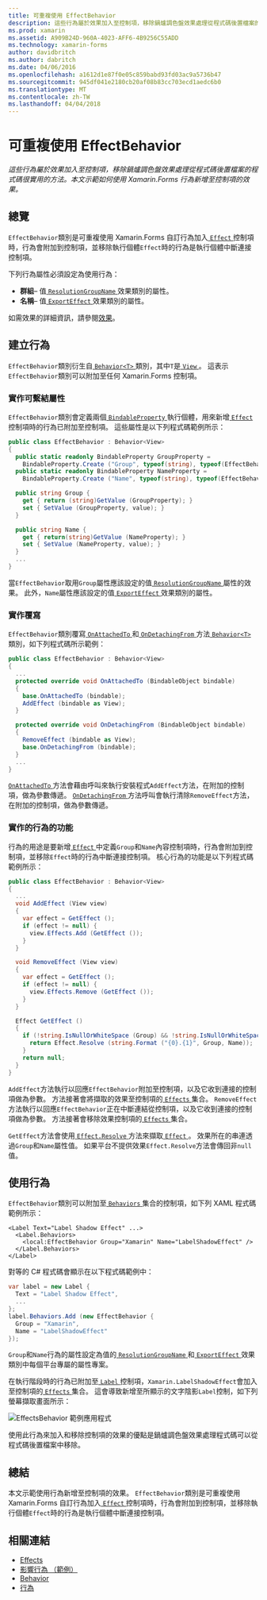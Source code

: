 ```yaml
---
title: 可重複使用 EffectBehavior
description: 這些行為屬於效果加入至控制項，移除鍋爐調色盤效果處理從程式碼後置檔案的程式碼很實用的方法。 本文示範如何使用 Xamarin.Forms 行為新增至控制項的效果。
ms.prod: xamarin
ms.assetid: A909B24D-960A-4023-AFF6-4B9256C55ADD
ms.technology: xamarin-forms
author: davidbritch
ms.author: dabritch
ms.date: 04/06/2016
ms.openlocfilehash: a1612d1e87f0e05c859babd93fd03ac9a5736b47
ms.sourcegitcommit: 945df041e2180cb20af08b83cc703ecd1aedc6b0
ms.translationtype: MT
ms.contentlocale: zh-TW
ms.lasthandoff: 04/04/2018
---
```

# <a name="reusable-effectbehavior"></a>可重複使用 EffectBehavior

_這些行為屬於效果加入至控制項，移除鍋爐調色盤效果處理從程式碼後置檔案的程式碼很實用的方法。本文示範如何使用 Xamarin.Forms 行為新增至控制項的效果。_

## <a name="overview"></a>總覽

`EffectBehavior`類別是可重複使用 Xamarin.Forms 自訂行為加入[ `Effect` ](https://developer.xamarin.com/api/type/Xamarin.Forms.Effect/)控制項時，行為會附加到控制項，並移除執行個體`Effect`時的行為是執行個體中斷連接控制項。

下列行為屬性必須設定為使用行為：

- **群組**– 值[ `ResolutionGroupName` ](https://developer.xamarin.com/api/type/Xamarin.Forms.ResolutionGroupNameAttribute/)效果類別的屬性。
- **名稱**– 值[ `ExportEffect` ](https://developer.xamarin.com/api/type/Xamarin.Forms.ExportEffectAttribute/)效果類別的屬性。

如需效果的詳細資訊，請參閱[效果](~/xamarin-forms/app-fundamentals/effects/index.md)。

## <a name="creating-the-behavior"></a>建立行為

`EffectBehavior`類別衍生自[ `Behavior<T>` ](https://developer.xamarin.com/api/type/Xamarin.Forms.Behavior%3CT%3E/)類別，其中`T`是[ `View` ](https://developer.xamarin.com/api/type/Xamarin.Forms.View/)。 這表示`EffectBehavior`類別可以附加至任何 Xamarin.Forms 控制項。

### <a name="implementing-bindable-properties"></a>實作可繫結屬性

`EffectBehavior`類別會定義兩個[ `BindableProperty` ](https://developer.xamarin.com/api/type/Xamarin.Forms.BindableProperty/)執行個體，用來新增[ `Effect` ](https://developer.xamarin.com/api/type/Xamarin.Forms.Effect/)控制項時的行為已附加至控制項。 這些屬性是以下列程式碼範例所示：

```csharp
public class EffectBehavior : Behavior<View>
{
  public static readonly BindableProperty GroupProperty =
    BindableProperty.Create ("Group", typeof(string), typeof(EffectBehavior), null);
  public static readonly BindableProperty NameProperty =
    BindableProperty.Create ("Name", typeof(string), typeof(EffectBehavior), null);

  public string Group {
    get { return (string)GetValue (GroupProperty); }
    set { SetValue (GroupProperty, value); }
  }

  public string Name {
    get { return(string)GetValue (NameProperty); }
    set { SetValue (NameProperty, value); }
  }
  ...
}
```

當`EffectBehavior`取用`Group`屬性應該設定的值[ `ResolutionGroupName` ](https://developer.xamarin.com/api/type/Xamarin.Forms.ResolutionGroupNameAttribute/)屬性的效果。 此外，`Name`屬性應該設定的值[ `ExportEffect` ](https://developer.xamarin.com/api/type/Xamarin.Forms.ExportEffectAttribute/)效果類別的屬性。

### <a name="implementing-the-overrides"></a>實作覆寫

`EffectBehavior`類別覆寫[ `OnAttachedTo` ](https://developer.xamarin.com/api/member/Xamarin.Forms.Behavior%3CT%3E.OnAttachedTo/p/Xamarin.Forms.BindableObject/)和[ `OnDetachingFrom` ](https://developer.xamarin.com/api/member/Xamarin.Forms.Behavior%3CT%3E.OnDetachingFrom/p/Xamarin.Forms.BindableObject/)方法[ `Behavior<T>` ](https://developer.xamarin.com/api/type/Xamarin.Forms.Behavior%3CT%3E/)類別，如下列程式碼所示範例：

```csharp
public class EffectBehavior : Behavior<View>
{
  ...
  protected override void OnAttachedTo (BindableObject bindable)
  {
    base.OnAttachedTo (bindable);
    AddEffect (bindable as View);
  }

  protected override void OnDetachingFrom (BindableObject bindable)
  {
    RemoveEffect (bindable as View);
    base.OnDetachingFrom (bindable);
  }
  ...
}
```

[ `OnAttachedTo` ](https://developer.xamarin.com/api/member/Xamarin.Forms.Behavior%3CT%3E.OnAttachedTo/p/Xamarin.Forms.BindableObject/)方法會藉由呼叫來執行安裝程式`AddEffect`方法，在附加的控制項，做為參數傳遞。 [ `OnDetachingFrom` ](https://developer.xamarin.com/api/member/Xamarin.Forms.Behavior%3CT%3E.OnDetachingFrom/p/Xamarin.Forms.BindableObject/)方法呼叫會執行清除`RemoveEffect`方法，在附加的控制項，做為參數傳遞。

### <a name="implementing-the-behavior-functionality"></a>實作的行為的功能

行為的用途是要新增[ `Effect` ](https://developer.xamarin.com/api/type/Xamarin.Forms.Effect/)中定義`Group`和`Name`內容控制項時，行為會附加到控制項，並移除`Effect`時的行為中斷連接控制項。 核心行為的功能是以下列程式碼範例所示：

```csharp
public class EffectBehavior : Behavior<View>
{
  ...
  void AddEffect (View view)
  {
    var effect = GetEffect ();
    if (effect != null) {
      view.Effects.Add (GetEffect ());
    }
  }

  void RemoveEffect (View view)
  {
    var effect = GetEffect ();
    if (effect != null) {
      view.Effects.Remove (GetEffect ());
    }
  }

  Effect GetEffect ()
  {
    if (!string.IsNullOrWhiteSpace (Group) && !string.IsNullOrWhiteSpace (Name)) {
      return Effect.Resolve (string.Format ("{0}.{1}", Group, Name));
    }
    return null;
  }
}
```

`AddEffect`方法執行以回應`EffectBehavior`附加至控制項，以及它收到連接的控制項做為參數。 方法接著會將擷取的效果至控制項的[ `Effects` ](https://developer.xamarin.com/api/property/Xamarin.Forms.Element.Effects/)集合。 `RemoveEffect`方法執行以回應`EffectBehavior`正在中斷連結從控制項，以及它收到連接的控制項做為參數。 方法接著會移除效果控制項的[ `Effects` ](https://developer.xamarin.com/api/property/Xamarin.Forms.Element.Effects/)集合。

`GetEffect`方法會使用[ `Effect.Resolve` ](https://developer.xamarin.com/api/member/Xamarin.Forms.Effect.Resolve/p/System.String/)方法來擷取[ `Effect` ](https://developer.xamarin.com/api/type/Xamarin.Forms.Effect/)。 效果所在的串連透過`Group`和`Name`屬性值。 如果平台不提供效果`Effect.Resolve`方法會傳回非`null`值。

## <a name="consuming-the-behavior"></a>使用行為

`EffectBehavior`類別可以附加至[ `Behaviors` ](https://developer.xamarin.com/api/property/Xamarin.Forms.VisualElement.Behaviors/)集合的控制項，如下列 XAML 程式碼範例所示：

```xaml
<Label Text="Label Shadow Effect" ...>
  <Label.Behaviors>
    <local:EffectBehavior Group="Xamarin" Name="LabelShadowEffect" />
  </Label.Behaviors>
</Label>
```

對等的 C# 程式碼會顯示在以下程式碼範例中：

```csharp
var label = new Label {
  Text = "Label Shadow Effect",
  ...
};
label.Behaviors.Add (new EffectBehavior {
  Group = "Xamarin",
  Name = "LabelShadowEffect"
});
```

`Group`和`Name`行為的屬性設定為值的[ `ResolutionGroupName` ](https://developer.xamarin.com/api/type/Xamarin.Forms.ResolutionGroupNameAttribute/)和[ `ExportEffect` ](https://developer.xamarin.com/api/type/Xamarin.Forms.ExportEffectAttribute/)效果類別中每個平台專屬的屬性專案。

在執行階段時的行為已附加至[ `Label` ](https://developer.xamarin.com/api/type/Xamarin.Forms.Label/)控制項，`Xamarin.LabelShadowEffect`會加入至控制項的[ `Effects` ](https://developer.xamarin.com/api/property/Xamarin.Forms.Element.Effects/)集合。 這會導致新增至所顯示的文字陰影`Label`控制，如下列螢幕擷取畫面所示：

![](effect-behavior-images/screenshots.png "EffectsBehavior 範例應用程式")

使用此行為來加入和移除控制項的效果的優點是鍋爐調色盤效果處理程式碼可以從程式碼後置檔案中移除。

## <a name="summary"></a>總結

本文示範使用行為新增至控制項的效果。 `EffectBehavior`類別是可重複使用 Xamarin.Forms 自訂行為加入[ `Effect` ](https://developer.xamarin.com/api/type/Xamarin.Forms.Effect/)控制項時，行為會附加到控制項，並移除執行個體`Effect`時的行為是執行個體中斷連接控制項。


## <a name="related-links"></a>相關連結

- [Effects](~/xamarin-forms/app-fundamentals/effects/index.md)
- [影響行為 （範例）](https://developer.xamarin.com/samples/xamarin-forms/behaviors/effectbehavior/)
- [Behavior](https://developer.xamarin.com/api/type/Xamarin.Forms.Behavior/)
- [行為<T>](https://developer.xamarin.com/api/type/Xamarin.Forms.Behavior%3CT%3E/)
